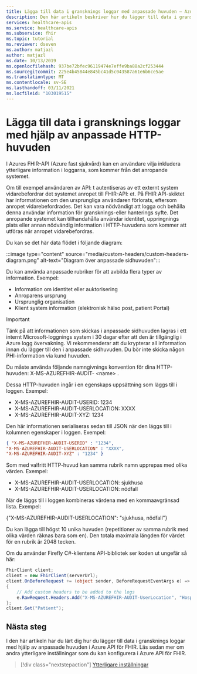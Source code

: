 ```yaml
---
title: Lägga till data i gransknings loggar med anpassade huvuden – Azure API för FHIR
description: Den här artikeln beskriver hur du lägger till data i gransknings loggar med hjälp av anpassade HTTP-huvuden i Azure API för FHIR.
services: healthcare-apis
ms.service: healthcare-apis
ms.subservice: fhir
ms.topic: tutorial
ms.reviewer: dseven
ms.author: matjazl
author: matjazl
ms.date: 10/13/2019
ms.openlocfilehash: 937be72bfec96119474e7effe9ba88a2cf253444
ms.sourcegitcommit: 225e4b45844e845bc41d5c043587a61e6b6ce5ae
ms.translationtype: MT
ms.contentlocale: sv-SE
ms.lasthandoff: 03/11/2021
ms.locfileid: "103019515"
---
```

# <a name="add-data-to-audit-logs-by-using-custom-http-headers"></a>Lägga till data i gransknings loggar med hjälp av anpassade HTTP-huvuden

I Azures FHIR-API (Azure fast sjukvård) kan en användare vilja inkludera ytterligare information i loggarna, som kommer från det anropande systemet.

Om till exempel användaren av API: t autentiseras av ett externt system vidarebefordrar det systemet anropet till FHIR-API: et. På FHIR API-skiktet har informationen om den ursprungliga användaren förlorats, eftersom anropet vidarebefordrades. Det kan vara nödvändigt att logga och behålla denna användar information för gransknings-eller hanterings syfte. Det anropande systemet kan tillhandahålla användar identitet, uppringnings plats eller annan nödvändig information i HTTP-huvudena som kommer att utföras när anropet vidarebefordras.

Du kan se det här data flödet i följande diagram:

:::image type="content" source="media/custom-headers/custom-headers-diagram.png" alt-text="Diagram över anpassade sidhuvuden":::

Du kan använda anpassade rubriker för att avbilda flera typer av information. Exempel:

* Information om identitet eller auktorisering
* Anroparens ursprung
* Ursprunglig organisation
* Klient system information (elektronisk hälso post, patient Portal)

> [!IMPORTANT]
> Tänk på att informationen som skickas i anpassade sidhuvuden lagras i ett internt Microsoft-loggnings system i 30 dagar efter att den är tillgänglig i Azure logg övervakning. Vi rekommenderar att du krypterar all information innan du lägger till den i anpassade sidhuvuden. Du bör inte skicka någon PHI-information via kund huvuden.

Du måste använda följande namngivnings konvention för dina HTTP-huvuden: X-MS-AZUREFHIR-AUDIT- \<name> .

Dessa HTTP-huvuden ingår i en egenskaps uppsättning som läggs till i loggen. Exempel:

* X-MS-AZUREFHIR-AUDIT-USERID: 1234 
* X-MS-AZUREFHIR-AUDIT-USERLOCATION: XXXX
* X-MS-AZUREFHIR-AUDIT-XYZ: 1234

Den här informationen serialiseras sedan till JSON när den läggs till i kolumnen egenskaper i loggen. Exempel:

```json
{ "X-MS-AZUREFHIR-AUDIT-USERID" : "1234",
"X-MS-AZUREFHIR-AUDIT-USERLOCATION" : "XXXX",
"X-MS-AZUREFHIR-AUDIT-XYZ" : "1234" }
```
 
Som med valfritt HTTP-huvud kan samma rubrik namn upprepas med olika värden. Exempel:

* X-MS-AZUREFHIR-AUDIT-USERLOCATION: sjukhusa
* X-MS-AZUREFHIR-AUDIT-USERLOCATION: nödfall

När de läggs till i loggen kombineras värdena med en kommaavgränsad lista. Exempel:

{"X-MS-AZUREFHIR-AUDIT-USERLOCATION": "sjukhusa, nödfall"}
 
Du kan lägga till högst 10 unika huvuden (repetitioner av samma rubrik med olika värden räknas bara som en). Den totala maximala längden för värdet för en rubrik är 2048 tecken.

Om du använder Firefly C#-klientens API-bibliotek ser koden ut ungefär så här:

```C#
FhirClient client;
client = new FhirClient(serverUrl);
client.OnBeforeRequest += (object sender, BeforeRequestEventArgs e) =>
{
    // Add custom headers to be added to the logs
    e.RawRequest.Headers.Add("X-MS-AZUREFHIR-AUDIT-UserLocation", "HospitalA");
};
client.Get("Patient");
```
## <a name="next-steps"></a>Nästa steg
I den här artikeln har du lärt dig hur du lägger till data i gransknings loggar med hjälp av anpassade huvuden i Azure API för FHIR. Läs sedan mer om andra ytterligare inställningar som du kan konfigurera i Azure API för FHIR.
 
>[!div class="nextstepaction"]
>[Ytterligare inställningar](azure-api-for-fhir-additional-settings.md)
